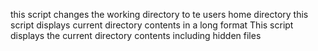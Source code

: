 this script changes the working directory to te users home directory
this script displays current directory contents in a long format
This script displays the current directory contents including hidden files
